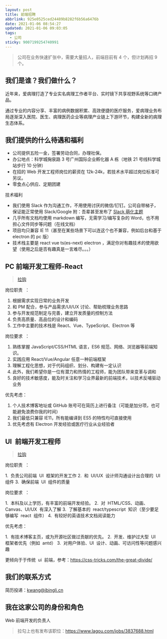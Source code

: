```yaml
---
layout: post
title: 前端招聘
abbrlink: 925e0525ced24489b8282f6b56a6476b
date: 2021-01-06 08:54:27
updated: 2021-01-06 09:03:05
tags:
  - 公司
sticky: 9007199254740991
---
```


> 公司在业务快速扩张中，需要大量招人，前端目前有 4 个，但计划再招 9 个。

## 我们是谁？我们做什么？

近年来，爱病理打造了专业实名病理工作者平台、实时镜下共享视野系统等口碑产品。

通过专业的内容分享、丰富的病例数据积累、高效便捷的医疗服务，爱病理业务布局逐渐深入医院、医生、病理医药企业等病理产业链上下游环节，构建全新的病理生态体系。

## 我们提供的什么待遇和福利

- 公司提供五险一金，签署劳动合同，办理社保。
- 办公地点：科学城掬泉路 3 号广州国际企业孵化器 A 栋（地铁 21 号线科学城站步行 10 分钟）
- 在招的 Web 开发工程师岗位的薪资在 12k-24k，若技术水平超过岗位标准可另议。
- 零食点心供应、定期团建

技术福利

- 我们使用 Slack 作为沟通工作，不用使用讨厌的微信/钉钉。公司自带梯子，保证能正常使用 Slack/Google
  附：吾辈甚至发布了 [Slack 萌化主题](https://greasyfork.org/zh-CN/scripts/404016)
- 几乎所有文档均使用 markdown 编写，无需学习/编写复杂的 Word，也不用担心文件同步等问题（在线文档）
- 项目均只兼容 IE 11（甚至在某些场景下可以连这个也不兼容，例如后台和基于 electron 的 pc 版）
- 技术栈主要是 react vue ts(es-next) electron ，满足你对有趣技术的使用欲望（使用之后是否有趣真是一言难尽。。。）

## PC 前端开发工程师-React

> [拉钩](https://www.lagou.com/jobs/7336945.html)

岗位职责  ：

1.  根据需求实现日常的业务开发
1.  和 PM 配合，参与产品需求/UI/UX 讨论、帮助梳理业务思路
1.  参与开发规范制定与完善，建立开发质量的控制方法
1.  负责高质量、高品位的设计和编码
1.  工作中主要的技术栈是 React、Vue、TypeScript、Electron 等

岗位要求  ：

1.  熟练掌握 JavaScript/CSS/HTML 语言，ES6 规范、网络、浏览器等前端知识。
1.  实践应用 React/Vue/Angular 任意一种前端框架
1.  理解工程化思想，对于代码组织、划分、构建有一定认识
1.  此外，我们希望你是一位有潜力和热情的工程师，能为团队带来变革与调和
1.  良好的技术敏感度，能及时关注和学习业界最新的前端技术，以技术反哺驱动业务

优先考虑：

1.  个人技术博客地址或 GitHub 账号可在简历上进行备注（可能是加分项，也可能避免浪费你我的时间）
1.  我们最低只兼容 IE11，所有能编译到 ES5 的特性均可直接使用
1.  优先考虑有 Electron 开发经验或医疗行业从业经验者

## UI  前端开发工程师

> [拉钩](https://www.lagou.com/jobs/8108561.html)

岗位职责  ：

1.  负责公司前端  UI  框架的开发工作
2.  和  UI/UX  设计师沟通设计出合理的  UI  组件
3.  确保前端  UI  组件的质量

岗位要求  ：

1.  本科及以上学历，有丰富的前端开发经验。
2.  对  HTML/CSS、动画、Canvas、UI/UX  有深入了解
3.  了解基本的  react/typescript  知识（至少要足够编写  react  组件）
4.  有较好的英语技术文档阅读能力

优先考虑：

1.  有技术博客主页，或为开源社区做过贡献的优先。
2.  开发、维护过大型  UI  框架者优先（例如  antd）
3.  对用户体验、UI  设计、动画、可访问性等问题感兴趣

更倾向于于传统  ui  前端，参考：<https://css-tricks.com/the-great-divide/>

## 我们的联系方式

简历投递：kwang@ibingli.cn

## 我在这家公司的身份和角色

Web 前端开发的负责人

> 拉勾上也有发布该职位：<https://www.lagou.com/jobs/3837688.html>
